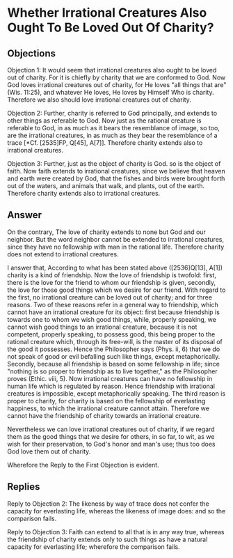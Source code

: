 # Whether Irrational Creatures Also Ought To Be Loved Out Of Charity?

## Objections

Objection 1: It would seem that irrational creatures also ought to be loved out of charity. For it is chiefly by charity that we are conformed to God. Now God loves irrational creatures out of charity, for He loves "all things that are" (Wis. 11:25), and whatever He loves, He loves by Himself Who is charity. Therefore we also should love irrational creatures out of charity.

Objection 2: Further, charity is referred to God principally, and extends to other things as referable to God. Now just as the rational creature is referable to God, in as much as it bears the resemblance of image, so too, are the irrational creatures, in as much as they bear the resemblance of a trace [*Cf. [2535]FP, Q[45], A[7]]. Therefore charity extends also to irrational creatures.

Objection 3: Further, just as the object of charity is God. so is the object of faith. Now faith extends to irrational creatures, since we believe that heaven and earth were created by God, that the fishes and birds were brought forth out of the waters, and animals that walk, and plants, out of the earth. Therefore charity extends also to irrational creatures.

## Answer

On the contrary, The love of charity extends to none but God and our neighbor. But the word neighbor cannot be extended to irrational creatures, since they have no fellowship with man in the rational life. Therefore charity does not extend to irrational creatures.

I answer that, According to what has been stated above ([2536]Q[13], A[1]) charity is a kind of friendship. Now the love of friendship is twofold: first, there is the love for the friend to whom our friendship is given, secondly, the love for those good things which we desire for our friend. With regard to the first, no irrational creature can be loved out of charity; and for three reasons. Two of these reasons refer in a general way to friendship, which cannot have an irrational creature for its object: first because friendship is towards one to whom we wish good things, while, properly speaking, we cannot wish good things to an irrational creature, because it is not competent, properly speaking, to possess good, this being proper to the rational creature which, through its free-will, is the master of its disposal of the good it possesses. Hence the Philosopher says (Phys. ii, 6) that we do not speak of good or evil befalling such like things, except metaphorically. Secondly, because all friendship is based on some fellowship in life; since "nothing is so proper to friendship as to live together," as the Philosopher proves (Ethic. viii, 5). Now irrational creatures can have no fellowship in human life which is regulated by reason. Hence friendship with irrational creatures is impossible, except metaphorically speaking. The third reason is proper to charity, for charity is based on the fellowship of everlasting happiness, to which the irrational creature cannot attain. Therefore we cannot have the friendship of charity towards an irrational creature.

Nevertheless we can love irrational creatures out of charity, if we regard them as the good things that we desire for others, in so far, to wit, as we wish for their preservation, to God's honor and man's use; thus too does God love them out of charity.

Wherefore the Reply to the First Objection is evident.

## Replies

Reply to Objection 2: The likeness by way of trace does not confer the capacity for everlasting life, whereas the likeness of image does: and so the comparison fails.

Reply to Objection 3: Faith can extend to all that is in any way true, whereas the friendship of charity extends only to such things as have a natural capacity for everlasting life; wherefore the comparison fails.